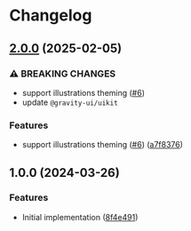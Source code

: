 # Changelog

## [2.0.0](https://github.com/gravity-ui/illustrations/compare/v1.0.0...v2.0.0) (2025-02-05)


### ⚠ BREAKING CHANGES

* support illustrations theming ([#6](https://github.com/gravity-ui/illustrations/issues/6))
* update `@gravity-ui/uikit`

### Features

* support illustrations theming ([#6](https://github.com/gravity-ui/illustrations/issues/6)) ([a7f8376](https://github.com/gravity-ui/illustrations/commit/a7f83765c1fd0b7c85e6dfa6d70e5fcb212971c7))

## 1.0.0 (2024-03-26)


### Features

* Initial implementation ([8f4e491](https://github.com/gravity-ui/illustrations/commit/8f4e491b2405aedb6f1771bcdc8dee9909b5303c))
